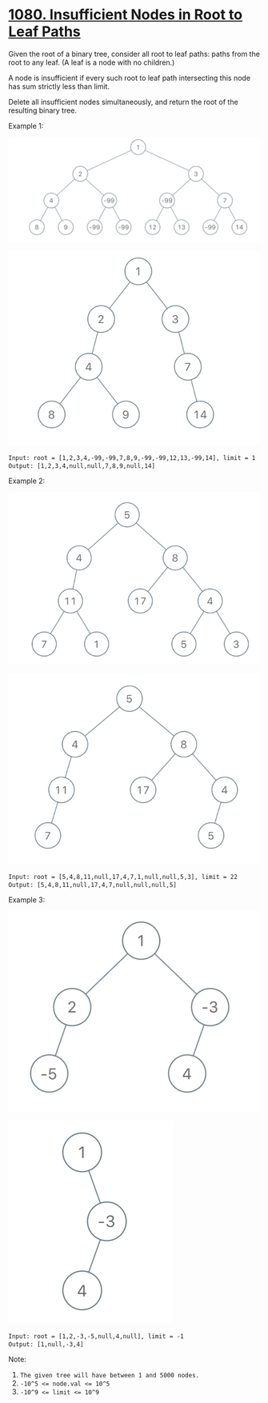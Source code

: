 # [1080. Insufficient Nodes in Root to Leaf Paths](https://leetcode.com/problems/insufficient-nodes-in-root-to-leaf-paths/)

Given the root of a binary tree, consider all root to leaf paths: paths from the root to any leaf.  (A leaf is a node with no children.)

A node is insufficient if every such root to leaf path intersecting this node has sum strictly less than limit.

Delete all insufficient nodes simultaneously, and return the root of the resulting binary tree.

Example 1:

![1.input](1.input.png)

![1.output](1.output.png)

```text
Input: root = [1,2,3,4,-99,-99,7,8,9,-99,-99,12,13,-99,14], limit = 1
Output: [1,2,3,4,null,null,7,8,9,null,14]
```

Example 2:

![2.input](2.input.png)

![2.output](2.output.png)

```text
Input: root = [5,4,8,11,null,17,4,7,1,null,null,5,3], limit = 22
Output: [5,4,8,11,null,17,4,7,null,null,null,5]
```

Example 3:

![3.input](3.input.png)

![3.output](3.output.png)

```text
Input: root = [1,2,-3,-5,null,4,null], limit = -1
Output: [1,null,-3,4]
```

Note:

1. `The given tree will have between 1 and 5000 nodes.`
1. `-10^5 <= node.val <= 10^5`
1. `-10^9 <= limit <= 10^9`
